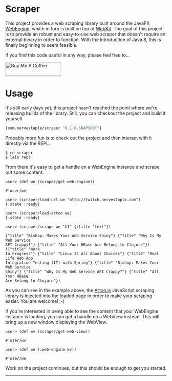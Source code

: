 # Scraper

This project provides a web scraping library built around the JavaFX
[WebEngine][0], which in turn is built on top of [WebKit][1]. The goal of
this project is to provide an robust and easy-to-use web scraper that
doesn't require an external binary in order to function. With the
introduction of Java 8, this is finally beginning to seem feasible.

If you find this code useful in any way, please feel free to...

<a href="https://www.buymeacoffee.com/cmiles74" target="_blank"><img src="https://www.buymeacoffee.com/assets/img/custom_images/orange_img.png" alt="Buy Me A Coffee" style="height: 41px !important;width: 174px !important;box-shadow: 0px 3px 2px 0px rgba(190, 190, 190, 0.5) !important;-webkit-box-shadow: 0px 3px 2px 0px rgba(190, 190, 190, 0.5) !important;" ></a>

# Usage

It's still early days yet, this project hasn't reached the point where
we're releasing builds of the library. Still, you can checkout the
project and build it yourself.

````clojure
[com.nervestaple/scraper "0.1.0-SNAPSHOT"]
````

Probably more fun is to check out the project and then interact with
it directly via the REPL.

    $ cd scraper
    $ lein repl

From there it's easy to get a handle on a WebEngine instance and
scrape out some content.

````
user> (def we (scraper/get-web-engine))

#'user/we

user> (scraper/load-url we "http://twitch.nervestaple.com")
{:state :ready}

user> (scraper/load-artoo we)
{:state :ready}

user> (scraper/scrape we "h1" {:title "text"})

{"title" "Bishop: Makes Your Web Service Shiny"} {"title" "Why Is My Web Service
API Crappy?"} {"title" "All Your HBase Are Belong to Clojure"}) ({"title" "Work
In Progress"} {"title" "Linux Is All About Choices"} {"title" "Real Life Web App
Integration Testing (IT) with Spring"} {"title" "Bishop: Makes Your Web Service
Shiny"} {"title" "Why Is My Web Service API Crappy?"} {"title" "All Your HBase
Are Belong to Clojure"})
````

As you can see in the example above, the [Artoo.js][2] JavaScript
scraping library is injected into the loaded page in order to make
your scraping easier. You are welcome! ;-)

If you're interested in being able to see the content that your
WebEngine instance is loading, you can get a handle on a WebView
instead. This will bring up a new window displaying the WebView.

````
user> (def wv (scraper/get-web-view))

#'user/wv

user> (def we (:web-engine wv))

#'user/we
````

Work on the project continues, but this should be enough to get you
started.

----

[0]:
http://docs.oracle.com/javafx/2/api/javafx/scene/web/WebEngine.html "Web Engine API"
[1]: http://en.wikipedia.org/wiki/WebKit "WebKit"
[2]: http://medialab.github.io/artoo "Artoo.js"

